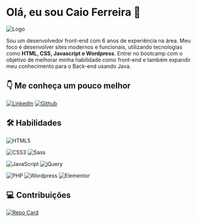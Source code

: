 # Olá, eu sou Caio Ferreira 👋

![Logo](https://media.licdn.com/dms/image/D4D03AQEdiDl1Pct_fg/profile-displayphoto-shrink_200_200/0/1691235605979?e=1699488000&v=beta&t=gewlUlmwA4aZ3_9EP_SlCt7LHeYVkENQfJJCT1bS8Is)

Sou um desenvolvedor front-end com 6 anos de experiência na área. Meu foco é desenvolver sites modernos e funcionais, utilizando tecnologias como **HTML, CSS, Javascript e Wordpress**. Entrei no bootcamp com o objetivo de melhorar minha habilidade como front-end e também expandir meu conhecimento para o Back-end usando Java.

## 👇 Me conheça um pouco melhor

[![LinkedIn](https://img.shields.io/badge/LinkedIn-000?style=for-the-badge&logo=linkedin&logoColor=0E76A8)](https://www.linkedin.com/in/caio-ferreira-2874a6162/)
[![Github](https://img.shields.io/badge/Github-000?style=for-the-badge&logo=github&logoColor=0E76A8)](https://github.com/caiovf)

## 🛠 Habilidades

![HTML5](https://img.shields.io/badge/HTML5-000?style=for-the-badge&logo=html5) 

![CSS3](https://img.shields.io/badge/CSS3-000?style=for-the-badge&logo=css3&logoColor=264CE4)
![Sass](https://img.shields.io/badge/Sass-000?style=for-the-badge&logo=sass)

![JavaScript](https://img.shields.io/badge/JavaScript-000?style=for-the-badge&logo=javascript)
![jQuery](https://img.shields.io/badge/jQuery-000?style=for-the-badge&logo=jQuery)

![PHP](https://img.shields.io/badge/PHP-000?style=for-the-badge&logo=PHP) ![Wordpress](https://img.shields.io/badge/Wordpress-000?style=for-the-badge&logo=Wordpress) ![Elementor](https://img.shields.io/badge/Elementor-000?style=for-the-badge&logo=Elementor)

## 💻 Contribuições

[![Repo Card](https://github-readme-stats.vercel.app/api/pin/?username=caiovf&repo=dio-lab-open-source&bg_color=000&border_color=30A3DC&show_icons=true&icon_color=30A3DC&title_color=E94D5F&text_color=FFF)](https://github.com/caiovf/dio-lab-open-source)